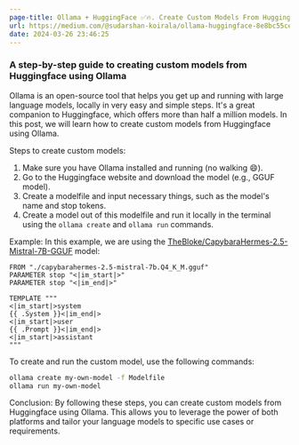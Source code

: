 ```yaml
---  
page-title: Ollama + HuggingFace ✅🔥. Create Custom Models From Huggingface… | by Sudarshan Koirala | Feb, 2024 | Medium  
url: https://medium.com/@sudarshan-koirala/ollama-huggingface-8e8bc55ce572  
date: 2024-03-26 23:46:25  
---  
```

### A step-by-step guide to creating custom models from Huggingface using Ollama  
  
Ollama is an open-source tool that helps you get up and running with large language models, locally in very easy and simple steps. It's a great companion to Huggingface, which offers more than half a million models. In this post, we will learn how to create custom models from Huggingface using Ollama.  
  
Steps to create custom models:  
  
1. Make sure you have Ollama installed and running (no walking 😄).  
2. Go to the Huggingface website and download the model (e.g., GGUF model).  
3. Create a modelfile and input necessary things, such as the model's name and stop tokens.  
4. Create a model out of this modelfile and run it locally in the terminal using the `ollama create` and `ollama run` commands.  
  
Example: In this example, we are using the [TheBloke/CapybaraHermes-2.5-Mistral-7B-GGUF](https://huggingface.co/TheBloke/CapybaraHermes-2.5-Mistral-7B-GGUF) model:  
  
```  
FROM "./capybarahermes-2.5-mistral-7b.Q4_K_M.gguf"  
PARAMETER stop "<|im_start|>"    
PARAMETER stop "<|im_end|>"  
  
TEMPLATE """    
<|im_start|>system    
{{ .System }}<|im_end|>    
<|im_start|>user    
{{ .Prompt }}<|im_end|>    
<|im_start|>assistant    
"""  
```  
  
To create and run the custom model, use the following commands:  
  
```bash  
ollama create my-own-model -f Modelfile  
ollama run my-own-model  
```  
  
Conclusion: By following these steps, you can create custom models from Huggingface using Ollama. This allows you to leverage the power of both platforms and tailor your language models to specific use cases or requirements.